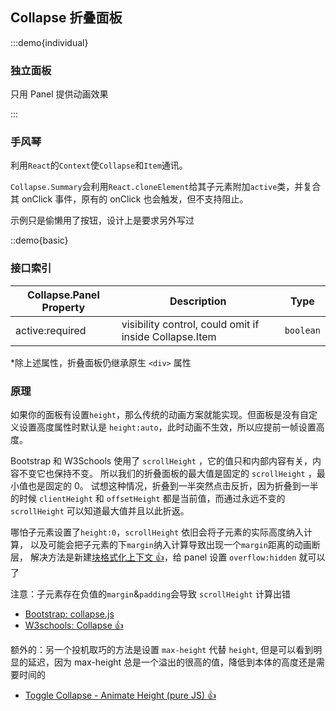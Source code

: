 ## Collapse 折叠面板

:::demo{individual}

### 独立面板

只用 Panel 提供动画效果

:::

### 手风琴

利用`React`的`Context`使`Collapse`和`Item`通讯。

`Collapse.Summary`会利用`React.cloneElement`给其子元素附加`active`类，并复合其 onClick 事件，原有的 onClick 也会触发，但不支持阻止。

示例只是偷懒用了按钮，设计上是要求另外写过

::demo{basic}

### 接口索引

| Collapse.Panel Property | Description                                            | Type      |
| ----------------------- | ------------------------------------------------------ | --------- |
| active:required         | visibility control, could omit if inside Collapse.Item | `boolean` |

\*除上述属性，折叠面板仍继承原生 `<div>` 属性

### 原理

如果你的面板有设置`height`，那么传统的动画方案就能实现。但面板是没有自定义设置高度属性时默认是 `height:auto`，此时动画不生效，所以应提前一帧设置高度。

Bootstrap 和 W3Schools 使用了 `scrollHeight` ，它的值只和内部内容有关，内容不变它也保持不变。
所以我们的折叠面板的最大值是固定的 `scrollHeight` ，最小值也是固定的 0。
试想这种情况，折叠到一半突然点击反折，因为折叠到一半的时候 `clientHeight` 和 `offsetHeight` 都是当前值，而通过永远不变的 `scrollHeight` 可以知道最大值并且以此折返。

哪怕子元素设置了`height:0`，`scrollHeight` 依旧会将子元素的实际高度纳入计算，
以及可能会把子元素的下`margin`纳入计算导致出现一个`margin`距离的动画断层，
解决方法是新建[块格式化上下文 👍](https://zhuanlan.zhihu.com/p/131402341)，给 panel 设置 `overflow:hidden` 就可以了

注意：子元素存在负值的`margin`&`padding`会导致 `scrollHeight` 计算出错

- [Bootstrap: collapse.js](https://github.com/twbs/bootstrap/blob/main/js/src/collapse.js#L202)
- [W3schools: Collapse 👍](https://www.w3schools.com/howto/howto_js_collapsible.asp)

额外的：另一个投机取巧的方法是设置 `max-height` 代替 `height`, 但是可以看到明显的延迟，因为 max-height 总是一个溢出的很高的值，降低到本体的高度还是需要时间的

- [Toggle Collapse - Animate Height (pure JS) 👍](https://codepen.io/davidcochran/pen/RNOOEO)
